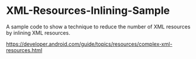# XML-Resources-Inlining-Sample
A sample code to show a technique to reduce the number of XML resources by inlining XML resources.


https://developer.android.com/guide/topics/resources/complex-xml-resources.html